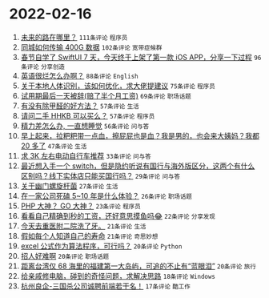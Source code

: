 # 2022-02-16

1. [未来的路在哪里？](https://www.v2ex.com/t/834179) `111条评论` `程序员`
1. [同城如何传输 400G 数据](https://www.v2ex.com/t/834206) `102条评论` `宽带症候群`
1. [春节自学了 SwiftUI 7 天，今天终于上架了第一款 iOS APP，分享一下过程](https://www.v2ex.com/t/834180) `96条评论` `分享创造`
1. [英语很烂怎么办啊？](https://www.v2ex.com/t/834175) `88条评论` `English`
1. [关于本地人体识别，该如何优化，求大佬提建议](https://www.v2ex.com/t/834139) `75条评论` `程序员`
1. [试用期最后一天被辞(赔了半个月工资)](https://www.v2ex.com/t/834126) `69条评论` `职场话题`
1. [有没有除甲醛的好方法？](https://www.v2ex.com/t/834129) `57条评论` `生活`
1. [请问二手 HHKB 可以买么？](https://www.v2ex.com/t/834214) `57条评论` `程序员`
1. [精力差怎么办, 一直想睡觉](https://www.v2ex.com/t/834217) `56条评论` `问与答`
1. [早上起来，拉粑粑带一点血，擦屁屁也是血？我是男的，也会来大姨妈？我都 20 多了](https://www.v2ex.com/t/834134) `47条评论` `生活`
1. [求 3K 左右电动自行车推荐](https://www.v2ex.com/t/834158) `33条评论` `问与答`
1. [最近想入手一个 switch，但是隐约听说有国行与海外版区分，这两个有什么区别吗？线下实体店只能买国行吗？](https://www.v2ex.com/t/834136) `29条评论` `问与答`
1. [关于幽门螺旋杆菌](https://www.v2ex.com/t/834315) `27条评论` `生活`
1. [在一家公司死磕 5~10 年是什么体验？](https://www.v2ex.com/t/834137) `26条评论` `职场话题`
1. [PHP 大神？ GO 大神？](https://www.v2ex.com/t/834151) `23条评论` `程序员`
1. [看看自己精确到秒的工资，还好意思摸鱼吗😂](https://www.v2ex.com/t/834257) `22条评论` `分享发现`
1. [今天去重医附二院洗了牙。](https://www.v2ex.com/t/834202) `21条评论` `生活`
1. [假如每个人知道自己的寿命](https://www.v2ex.com/t/834157) `21条评论` `奇思妙想`
1. [excel 公式作为算法程序，可行吗？](https://www.v2ex.com/t/834309) `20条评论` `Python`
1. [招人好难啊](https://www.v2ex.com/t/834279) `20条评论` `职场话题`
1. [距离台湾仅 68 海里的福建第一大岛屿，可追的不止有“蓝眼泪”](https://www.v2ex.com/t/834133) `20条评论` `旅行`
1. [给亲戚修电脑，碰到的奇怪问题，求解决思路](https://www.v2ex.com/t/834235) `18条评论` `Windows`
1. [杭州良企-三国杀公司诚聘前端若干名！](https://www.v2ex.com/t/834172) `17条评论` `酷工作`
